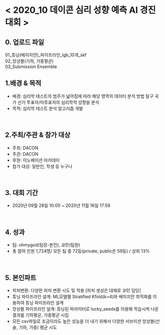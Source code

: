 
# < 2020_10 데이콘 심리 성향 예측 AI 경진대회 >

## 0. 업로드 파일
01_튜닝(베이지안)_파이프라인_lgb_10개_skf  
02_앙상블(기하, 가중평균)  
03_Submission Ensemble  


## 1.배경 & 목적
 - 배경: 심리학 테스트의 범주가 넓어짐에 따라 해당 영역의 데이터 분석 방법 탐구 국가 선거 투표자/미투표자의 심리학적 성향을 분석   
 - 목적: 심리학 테스트 분석 알고리즘 개발  
<br>

## 2.주최/주관 & 참가 대상
 - 주최: DACON
 - 주관: DACON 
 - 후원: 이노베이션 아카데미  
 - 참가 대상: 일반인, 학생 등 누구나
<br>

## 3. 대회 기간
 - 2020년 09월 28일 10:00 ~ 2020년 11월 16일 17:59  
<br>

## 4. 성과
 - 팀: ohmygod(팀장-본인), 쿄민(팀원)
 - 총 참여 인원 1,724명/ 모든 팀 중 72등(private, public은 59등) / 상위 13%
<br>

## 5. 본인파트
 - 피처변환: 다양한 피처 변환 시도 및 적용 [피처 생성은 대체로 쿄민 담당]  
 - 튜닝 파이프라인 설계: ML모델별 Stratified Kfold(k=4)와 베이지안 최적화를 이용하여 튜닝 파이프라인 설계  
 - 앙상블 파이프라인 설계: 튜닝된 파라미터로 lucky_seeds를 이용해 학습시켜 나온 결과를 기하평균, 가중평균 시킴
 - 모든 csv파일로 조금이라도 높은 성능을 더 내기 위해서 다양한 서브미션 앙상블(산술, 기하, 가중) 평균 시도
